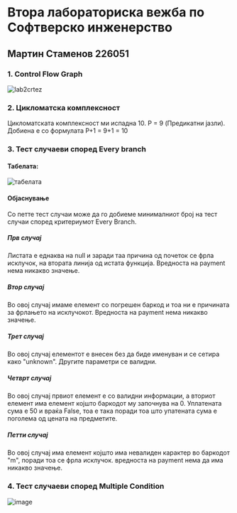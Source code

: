 # Втора лабораториска вежба по Софтверско инженерство
## Мартин Стаменов 226051
### 1. Control Flow Graph
![lab2crtez](https://github.com/stamenovmartin/SI_2024_lab2_226051/assets/138384898/b16f4e33-af41-4072-9883-9b29de1a45c3)
### 2. Цикломатска комплексност
Цикломатската комплексност ми испадна 10.
P = 9 (Предикатни јазли).
Добиена е со формулата P+1 = 9+1 = 10
### 3. Тест случаеви според Every branch
#### Табелата:
![табелата](https://github.com/stamenovmartin/SI_2024_lab2_226051/assets/138384898/3b38fe4a-e557-476d-9b9e-56695eb16b6a)

#### Објаснување
Со петте тест случаи може да го добиеме минималниот број на тест случаи според критериумот Every Branch. 

##### Прв случаj
Листата е еднаква на null и заради таа причина од почеток се фрла исклучок, на втората линија од истата функција. Вредноста на payment нема никакво значење.
##### Втор случај
Во овој случај имаме елемент со погрешен баркод и тоа ни е причината за фрлањето на исклучокот. Вредноста на payment нема никакво значење.
##### Трет случај
Во овој случај елементот е внесен без да биде именуван и се сетира како "unknown".
Другите параметри се валидни.
##### Четврт случај
Во овој случај првиот елемент е со валидни информации, а вториот елемент има елемент којшто баркодот му започнува на 0. Уплатената сума е 50 и враќа False, тоа е така поради тоа што упатената сума е поголема од цената на предметите.
##### Петти случај
Во овој случај има елемент којшто има невалиден карактер во баркодот "m", поради тоа се фрла исклучок. вредноста на payment нема да има никакво значење.

### 4. Тест случаеви според Multiple Condition
![image](https://github.com/stamenovmartin/SI_2024_lab2_226051/assets/138384898/6e3b06d2-4755-45b1-a2d9-99be14e1b295)






